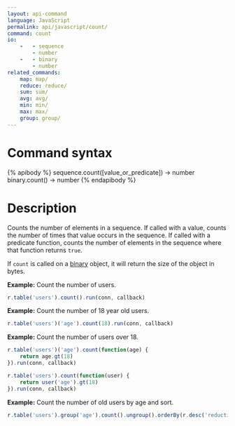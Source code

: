 ```yaml
---
layout: api-command
language: JavaScript
permalink: api/javascript/count/
command: count
io:
    -   - sequence
        - number
    -   - binary
        - number
related_commands:
    map: map/
    reduce: reduce/
    sum: sum/
    avg: avg/
    min: min/
    max: max/
    group: group/
---
```


# Command syntax #

{% apibody %}
sequence.count([value_or_predicate]) &rarr; number
binary.count() &rarr; number
{% endapibody %}

# Description #

Counts the number of elements in a sequence.  If called with a value,
counts the number of times that value occurs in the sequence.  If
called with a predicate function, counts the number of elements in the
sequence where that function returns `true`.

If `count` is called on a [binary](/api/javascript/binary) object, it will return the size of the object in bytes.

__Example:__ Count the number of users.

```js
r.table('users').count().run(conn, callback)
```

__Example:__ Count the number of 18 year old users.

```js
r.table('users')('age').count(18).run(conn, callback)
```

__Example:__ Count the number of users over 18.

```js
r.table('users')('age').count(function(age) { 
    return age.gt(18)
}).run(conn, callback)
```

```js
r.table('users').count(function(user) {
    return user('age').gt(18)
}).run(conn, callback)
```

__Example:__ Count the number of old users by age and sort.

```js
r.table('users').group('age').count().ungroup().orderBy(r.desc('reduction')).run(conn, callback)
```
